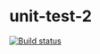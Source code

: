 # unit-test-2
[![Build status](https://ci.appveyor.com/api/projects/status/0s4xgwaps6jwd52y?svg=true)](https://ci.appveyor.com/project/AlexeyKononenko/unit-test-2)
